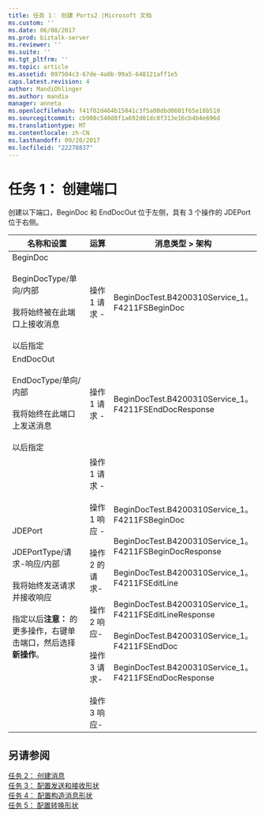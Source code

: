 ```yaml
---
title: 任务 1： 创建 Ports2 |Microsoft 文档
ms.custom: ''
ms.date: 06/08/2017
ms.prod: biztalk-server
ms.reviewer: ''
ms.suite: ''
ms.tgt_pltfrm: ''
ms.topic: article
ms.assetid: 097504c3-67de-4a0b-99a5-648121aff1e5
caps.latest.revision: 4
author: MandiOhlinger
ms.author: mandia
manager: anneta
ms.openlocfilehash: f41f02d464b15841c3f5a00dbd0601f65e18b510
ms.sourcegitcommit: cb908c540d8f1a692d01dc8f313e16cb4b4e696d
ms.translationtype: MT
ms.contentlocale: zh-CN
ms.lasthandoff: 09/20/2017
ms.locfileid: "22278837"
---
```

# <a name="task-1-create-the-ports"></a>任务 1： 创建端口
创建以下端口，BeginDoc 和 EndDocOut 位于左侧，具有 3 个操作的 JDEPort 位于右侧。  
  
|名称和设置|运算|消息类型 > 架构|  
|-----------------------|---------------|--------------------------|  
|BeginDoc<br /><br /> BeginDocType/单向/内部<br /><br /> 我将始终被在此端口上接收消息<br /><br /> 以后指定|操作 1 请求 -|BeginDocTest.B4200310Service_1。<br />F4211FSBeginDoc|  
|EndDocOut<br /><br /> EndDocType/单向/内部<br /><br /> 我将始终在此端口上发送消息<br /><br /> 以后指定|操作 1 请求 -|BeginDocTest.B4200310Service_1。<br />F4211FSEndDocResponse|  
|JDEPort<br /><br /> JDEPortType/请求-响应/内部<br /><br /> 我将始终发送请求并接收响应<br /><br /> 指定以后**注意：** 的更多操作，右键单击端口，然后选择**新操作**。|操作 1 请求 -<br /><br /> 操作 1 响应 -<br /><br /> 操作 2 的请求-<br /><br /> 操作 2 响应-<br /><br /> 操作 3 请求-<br /><br /> 操作 3 响应-|BeginDocTest.B4200310Service_1。<br />F4211FSBeginDoc<br /><br /> BeginDocTest.B4200310Service_1。<br />F4211FSBeginDocResponse<br /><br /> BeginDocTest.B4200310Service_1。<br />F4211FSEditLine<br /><br /> BeginDocTest.B4200310Service_1。<br />F4211FSEditLineResponse<br /><br /> BeginDocTest.B4200310Service_1。<br />F4211FSEndDoc<br /><br /> BeginDocTest.B4200310Service_1。<br />F4211FSEndDocResponse|  
  
## <a name="see-also"></a>另请参阅  
 [任务 2： 创建消息](../core/task-2-create-the-messages1.md)   
 [任务 3： 配置发送和接收形状](../core/task-3-configure-the-send-and-receive-shapes1.md)   
 [任务 4： 配置构造消息形状](../core/task-4-configure-the-construct-message-shape2.md)   
 [任务 5： 配置转换形状](../core/task-5-configure-the-transform-shape1.md)